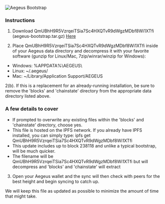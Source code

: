 ![Aegeus Bootstrap](https://gateway.ipfs.io/ipfs/QmZnyYCh7TRNgN4wZBFiYPzbptiLCzAZckiV3nC1CRtqcK)

### Instructions

1. Download QmUBhH9R5VzrqeiTSia7Sc4HXQTvR9dWgzMDbf8Wi1XTfi (aegeus-bootstrap.tar.gz) <a href="https://gateway.ipfs.io/ipfs/QmUBhH9R5VzrqeiTSia7Sc4HXQTvR9dWgzMDbf8Wi1XTfi">Here</a>

2. Place QmUBhH9R5VzrqeiTSia7Sc4HXQTvR9dWgzMDbf8Wi1XTfi inside of your Aegeus data directory and decompress it with your favorite software (gunzip for Linux/Mac, 7zip/winrar/winzip for Windows):
 - Windows: %APPDATA%\AEGEUS\
 - Linux: ~/.aegeus/
 - Mac: ~/Library/Application Support/AEGEUS

2(b). If this is a replacement for an already-running installation, be sure to remove the 'blocks' and 'chainstate' directory from the appropriate data directory listed above.

### A few details to cover
- If prompted to overwrite any existing files within the 'blocks' and 'chainstate' directory, choose yes.
- This file is hosted on the IPFS network.  If you already have IPFS installed, you can simply type: ipfs get QmUBhH9R5VzrqeiTSia7Sc4HXQTvR9dWgzMDbf8Wi1XTfi
- This update includes up to block 238118 and unlike a typical bootstrap, will be much quicker.
- The filename will be QmUBhH9R5VzrqeiTSia7Sc4HXQTvR9dWgzMDbf8Wi1XTfi but will decompress and 'blocks' and 'chainstate' will extract

3. Open your Aegeus wallet and the sync will then check with peers for the best height and begin syncing to catch up.

We will keep this file as updated as possible to minimize the amount of time that might take.
